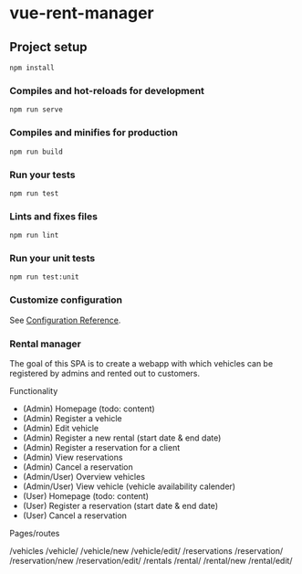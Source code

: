 # vue-rent-manager

## Project setup
```
npm install
```

### Compiles and hot-reloads for development
```
npm run serve
```

### Compiles and minifies for production
```
npm run build
```

### Run your tests
```
npm run test
```

### Lints and fixes files
```
npm run lint
```

### Run your unit tests
```
npm run test:unit
```

### Customize configuration
See [Configuration Reference](https://cli.vuejs.org/config/).

### Rental manager

The goal of this SPA is to create a webapp with which vehicles can be registered by admins and rented out to customers.

Functionality

- (Admin) Homepage (todo: content)
- (Admin) Register a vehicle
- (Admin) Edit vehicle
- (Admin) Register a new rental (start date & end date)
- (Admin) Register a reservation for a client
- (Admin) View reservations
- (Admin) Cancel a reservation
- (Admin/User) Overview vehicles
- (Admin/User) View vehicle (vehicle availability calender)
- (User) Homepage (todo: content)
- (User) Register a reservation (start date & end date)
- (User) Cancel a reservation

Pages/routes

/vehicles
/vehicle/<id>
/vehicle/new
/vehicle/edit/<id>
/reservations
/reservation/<id>
/reservation/new
/reservation/edit/<id>
/rentals
/rental/<id>
/rental/new
/rental/edit/<id>